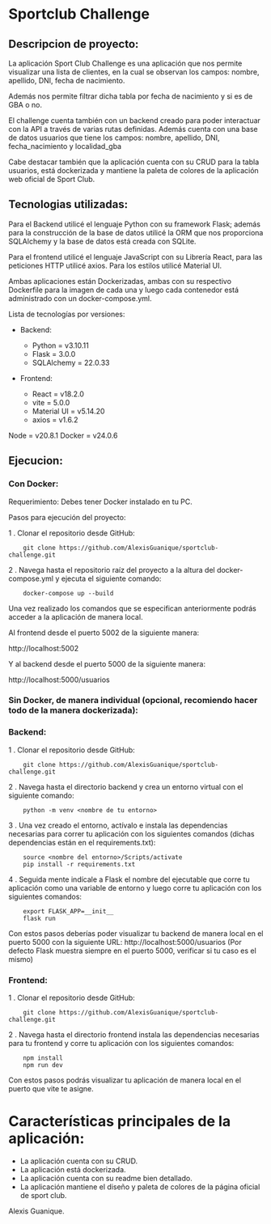 # Sportclub Challenge

## Descripcion de proyecto:

La aplicación Sport Club Challenge es una aplicación que nos permite visualizar una lista de clientes, en la cual se observan los campos: nombre, apellido, DNI, fecha de nacimiento.

Además nos permite filtrar dicha tabla por fecha de nacimiento y si es de GBA o no.

El challenge cuenta también con un backend creado para poder interactuar con la API a través de varias rutas definidas. Además cuenta con una base de datos usuarios que tiene los campos: nombre, apellido, DNI, fecha_nacimiento y localidad_gba

Cabe destacar también que la aplicación cuenta con su CRUD para la tabla usuarios, está dockerizada y mantiene la paleta de colores de la aplicación web oficial de Sport Club.

## Tecnologias utilizadas:

Para el Backend utilicé el lenguaje Python con su framework Flask; además para la construcción de la base de datos utilicé la ORM que nos proporciona SQLAlchemy y la base de datos está creada con SQLite.

Para el frontend utilicé el lenguaje JavaScript con su Librería React, para las peticiones HTTP utilicé axios. Para los estilos utilicé Material UI.

Ambas aplicaciones están Dockerizadas, ambas con su respectivo Dockerfile para la imagen de cada una y luego cada contenedor está administrado con un docker-compose.yml.

Lista de tecnologías por versiones:

- Backend:

    - Python = v3.10.11
    - Flask = 3.0.0
    - SQLAlchemy = 22.0.33


- Frontend:

    - React = v18.2.0
    - vite = 5.0.0
    - Material UI = v5.14.20
    - axios = v1.6.2

Node = v20.8.1
Docker = v24.0.6

## Ejecucion:

### Con Docker:

Requerimiento: Debes tener Docker instalado en tu PC.

Pasos para ejecución del proyecto:

1 . Clonar el repositorio desde GitHub:


```
    git clone https://github.com/AlexisGuanique/sportclub-challenge.git

```
2 . Navega hasta el repositorio raíz del proyecto a la altura del docker-compose.yml y ejecuta el siguiente comando:

```
    docker-compose up --build
```

Una vez realizado los comandos que se especifican anteriormente podrás acceder a la aplicación de manera local. 

Al frontend desde el puerto 5002 de la siguiente manera:

http://localhost:5002

Y al backend desde el puerto 5000 de la siguiente manera:

http://localhost:5000/usuarios

### Sin Docker, de manera individual (opcional, recomiendo hacer todo de la manera dockerizada):


### Backend:

1 . Clonar el repositorio desde GitHub:

```
    git clone https://github.com/AlexisGuanique/sportclub-challenge.git

```

2 . Navega hasta el directorio backend y crea un entorno virtual con el siguiente comando:

```
    python -m venv <nombre de tu entorno>

```

3 . Una vez creado el entorno, actívalo e instala las dependencias necesarias para correr tu aplicación con los siguientes comandos (dichas dependencias están en el requirements.txt):


```
    source <nombre del entorno>/Scripts/activate
    pip install -r requirements.txt

```

4 . Seguida mente indícale a Flask el nombre del ejecutable que corre tu aplicación como una variable de entorno y luego corre tu aplicación con los siguientes comandos:

```
    export FLASK_APP=__init__
    flask run
```

Con estos pasos deberías poder visualizar tu backend de manera local en el puerto 5000 con la siguiente URL: http://localhost:5000/usuarios (Por defecto Flask muestra siempre en el puerto 5000, verificar si tu caso es el mismo)

### Frontend:

1 . Clonar el repositorio desde GitHub:

```
    git clone https://github.com/AlexisGuanique/sportclub-challenge.git

```

2 . Navega hasta el directorio frontend instala las dependencias necesarias para tu frontend y corre tu aplicación con los siguientes comandos:

```
    npm install
    npm run dev

```

Con estos pasos podrás visualizar tu aplicación de manera local en el puerto que vite te asigne.


# Características principales de la aplicación:

- La aplicación cuenta con su CRUD.
- La aplicación está dockerizada.
- La aplicación cuenta con su readme bien detallado.
- La aplicación mantiene el diseño y paleta de colores de la página oficial de sport club. 


Alexis Guanique. 

